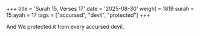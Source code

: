 +++
title = 'Surah 15, Verses 17'
date = '2025-08-30'
weight = 1819
surah = 15
ayah = 17
tags = ["accursed", "devil", "protected"]
+++

And We protected it from every accursed devil,